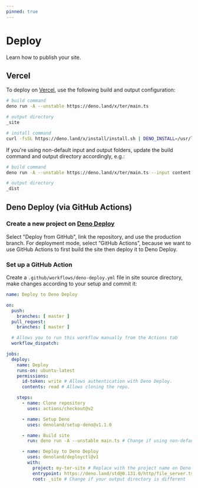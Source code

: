 ```yaml
---
pinned: true
---
```


# Deploy

Learn how to publish your site.

## Vercel

To deploy on [Vercel](https://vercel.com), use the following build and output
configuration:

```sh
# build command
deno run -A --unstable https://deno.land/x/ter/main.ts

# output directory
_site

# install command
curl -fsSL https://deno.land/x/install/install.sh | DENO_INSTALL=/usr/local sh
```

If you're using non-default input and output folders, update the build command
and output directory accordingly, e.g.:

```sh
# build command
deno run -A --unstable https://deno.land/x/ter/main.ts --input content --output _dist

# output directory
_dist
```

## Deno Deploy (via GitHub Actions)

### Create a new project on [Deno Deploy](https://deno.com/deploy)

Select "Deploy from GitHub", link the repository, and use the production branch.
For deployment mode, select “GitHub Actions”, because we want to use GitHub
Actions to first build the site then deploy it to Deno Deploy.

### Set up a GitHub Action

Create a `.github/workflows/deno-deploy.yml` file in site source directory, make
changes according to your setup and commit it:

```yaml
name: Deploy to Deno Deploy

on:
  push:
    branches: [ master ]
  pull_request:
    branches: [ master ]

  # Allows you to run this workflow manually from the Actions tab
  workflow_dispatch:

jobs:
  deploy:
    name: Deploy
    runs-on: ubuntu-latest
    permissions:
      id-token: write # Allows authentication with Deno Deploy.
      contents: read # Allows cloning the repo.

    steps:
      - name: Clone repository
        uses: actions/checkout@v2

      - name: Setup Deno
        uses: denoland/setup-deno@v1.1.0

      - name: Build site
        run: deno run -A --unstable main.ts # Change if using non-default input/output directories

      - name: Deploy to Deno Deploy
        uses: denoland/deployctl@v1
        with:
          project: my-ter-site # Replace with the project name on Deno Deploy
          entrypoint: https://deno.land/std@0.131.0/http/file_server.ts
          root: _site # Change if your output directory is different
```
